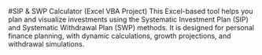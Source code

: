 #SIP & SWP Calculator (Excel VBA Project)
This Excel-based tool helps you plan and visualize investments using the Systematic Investment Plan (SIP) and Systematic Withdrawal Plan (SWP) methods.
It is designed for personal finance planning, with dynamic calculations, growth projections, and withdrawal simulations.
